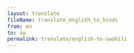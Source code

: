 ```yaml
--- 
layout: translate 
fileName: translate_english_to_hindi 
from: en
to: sw 
permalink: translate/english-to-swahili
---
```

